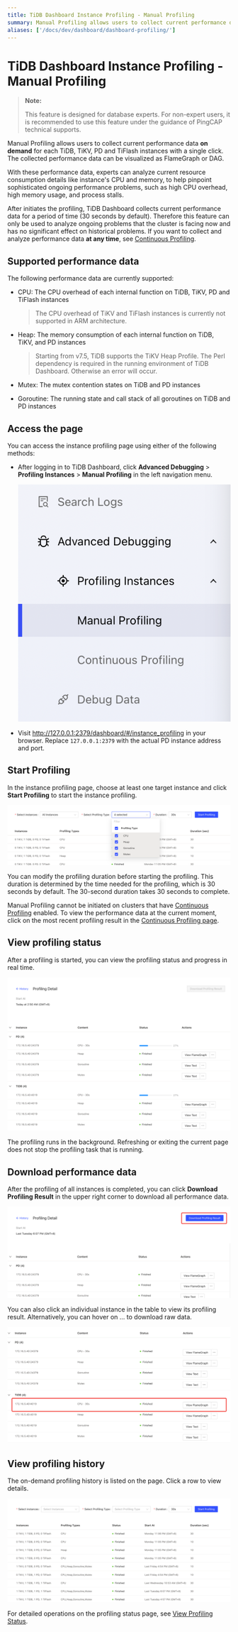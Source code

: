 ```yaml
---
title: TiDB Dashboard Instance Profiling - Manual Profiling
summary: Manual Profiling allows users to collect current performance data on demand for TiDB, TiKV, PD, and TiFlash instances. Experts can analyze resource consumption details like CPU and memory to pinpoint ongoing performance problems. Access the page through TiDB Dashboard or a browser. Start profiling by choosing target instances and modify the duration if needed. View real-time progress and download performance data after profiling is completed. View profiling history for detailed operations.
aliases: ['/docs/dev/dashboard/dashboard-profiling/']
---
```


# TiDB Dashboard Instance Profiling - Manual Profiling

> **Note:**
>
> This feature is designed for database experts. For non-expert users, it is recommended to use this feature under the guidance of PingCAP technical supports.

Manual Profiling allows users to collect current performance data **on demand** for each TiDB, TiKV, PD and TiFlash instances with a single click. The collected performance data can be visualized as FlameGraph or DAG.

With these performance data, experts can analyze current resource consumption details like instance's CPU and memory, to help pinpoint sophisticated ongoing performance problems, such as high CPU overhead, high memory usage, and process stalls.

After initiates the profiling, TiDB Dashboard collects current performance data for a period of time (30 seconds by default). Therefore this feature can only be used to analyze ongoing problems that the cluster is facing now and has no significant effect on historical problems. If you want to collect and analyze performance data **at any time**, see [Continuous Profiling](/dashboard/continuous-profiling.md).

## Supported performance data

The following performance data are currently supported:

- CPU: The CPU overhead of each internal function on TiDB, TiKV, PD and TiFlash instances

  > The CPU overhead of TiKV and TiFlash instances is currently not supported in ARM architecture.

- Heap: The memory consumption of each internal function on TiDB, TiKV, and PD instances

  > Starting from v7.5, TiDB supports the TiKV Heap Profile. The Perl dependency is required in the running environment of TiDB Dashboard. Otherwise an error will occur.

- Mutex: The mutex contention states on TiDB and PD instances

- Goroutine: The running state and call stack of all goroutines on TiDB and PD instances

## Access the page

You can access the instance profiling page using either of the following methods:

* After logging in to TiDB Dashboard, click **Advanced Debugging** > **Profiling Instances** > **Manual Profiling** in the left navigation menu.

  ![Access instance profiling page](/media/dashboard/dashboard-profiling-access.png)

* Visit <http://127.0.0.1:2379/dashboard/#/instance_profiling> in your browser. Replace `127.0.0.1:2379` with the actual PD instance address and port.

## Start Profiling

In the instance profiling page, choose at least one target instance and click **Start Profiling** to start the instance profiling.

![Start instance profiling](/media/dashboard/dashboard-profiling-start.png)

You can modify the profiling duration before starting the profiling. This duration is determined by the time needed for the profiling, which is 30 seconds by default. The 30-second duration takes 30 seconds to complete.

Manual Profiling cannot be initiated on clusters that have [Continuous Profiling](/dashboard/continuous-profiling.md) enabled. To view the performance data at the current moment, click on the most recent profiling result in the [Continuous Profiling page](/dashboard/continuous-profiling.md#access-the-page).

## View profiling status

After a profiling is started, you can view the profiling status and progress in real time.

![Profiling detail](/media/dashboard/dashboard-profiling-view-progress.png)

The profiling runs in the background. Refreshing or exiting the current page does not stop the profiling task that is running.

## Download performance data

After the profiling of all instances is completed, you can click **Download Profiling Result** in the upper right corner to download all performance data.

![Download profiling result](/media/dashboard/dashboard-profiling-download.png)

You can also click an individual instance in the table to view its profiling result. Alternatively, you can hover on ... to download raw data.

![Single instance result](/media/dashboard/dashboard-profiling-view-single.png)

## View profiling history

The on-demand profiling history is listed on the page. Click a row to view details.

![View profiling history](/media/dashboard/dashboard-profiling-history.png)

For detailed operations on the profiling status page, see [View Profiling Status](#view-profiling-status).
